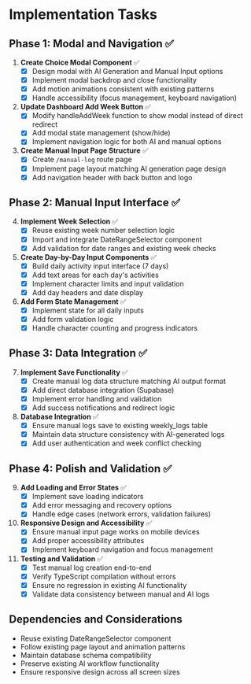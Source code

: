 # Implementation Tasks

## Phase 1: Modal and Navigation ✅
1. **Create Choice Modal Component** ✅
   - [x] Design modal with AI Generation and Manual Input options
   - [x] Implement modal backdrop and close functionality
   - [x] Add motion animations consistent with existing patterns
   - [x] Handle accessibility (focus management, keyboard navigation)

2. **Update Dashboard Add Week Button** ✅
   - [x] Modify handleAddWeek function to show modal instead of direct redirect
   - [x] Add modal state management (show/hide)
   - [x] Implement navigation logic for both AI and manual options

3. **Create Manual Input Page Structure** ✅
   - [x] Create `/manual-log` route page
   - [x] Implement page layout matching AI generation page design
   - [x] Add navigation header with back button and logo

## Phase 2: Manual Input Interface ✅
4. **Implement Week Selection** ✅
   - [x] Reuse existing week number selection logic
   - [x] Import and integrate DateRangeSelector component
   - [x] Add validation for date ranges and existing week checks

5. **Create Day-by-Day Input Components** ✅
   - [x] Build daily activity input interface (7 days)
   - [x] Add text areas for each day's activities
   - [x] Implement character limits and input validation
   - [x] Add day headers and date display

6. **Add Form State Management** ✅
   - [x] Implement state for all daily inputs
   - [x] Add form validation logic
   - [x] Handle character counting and progress indicators

## Phase 3: Data Integration ✅
7. **Implement Save Functionality** ✅
   - [x] Create manual log data structure matching AI output format
   - [x] Add direct database integration (Supabase)
   - [x] Implement error handling and validation
   - [x] Add success notifications and redirect logic

8. **Database Integration** ✅
   - [x] Ensure manual logs save to existing weekly_logs table
   - [x] Maintain data structure consistency with AI-generated logs
   - [x] Add user authentication and week conflict checking

## Phase 4: Polish and Validation ✅
9. **Add Loading and Error States** ✅
   - [x] Implement save loading indicators
   - [x] Add error messaging and recovery options
   - [x] Handle edge cases (network errors, validation failures)

10. **Responsive Design and Accessibility** ✅
    - [x] Ensure manual input page works on mobile devices
    - [x] Add proper accessibility attributes
    - [x] Implement keyboard navigation and focus management

11. **Testing and Validation** ✅
    - [x] Test manual log creation end-to-end
    - [x] Verify TypeScript compilation without errors
    - [x] Ensure no regression in existing AI functionality
    - [x] Validate data consistency between manual and AI logs

## Dependencies and Considerations
- Reuse existing DateRangeSelector component
- Follow existing page layout and animation patterns
- Maintain database schema compatibility
- Preserve existing AI workflow functionality
- Ensure responsive design across all screen sizes
